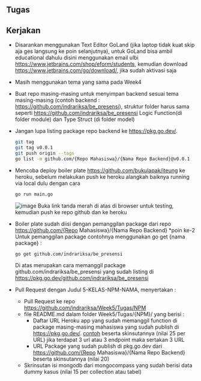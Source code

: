 ## Tugas

## Kerjakan
* Disarankan menggunakan Text Editor GoLand (jika laptop tidak kuat skip aja ges langsung ke poin selanjutnya), untuk GoLand bisa ambil educational dahulu disini menggunakan email ulbi https://www.jetbrains.com/shop/eform/students, kemudian download https://www.jetbrains.com/go/download/, jika sudah aktivasi saja
* Masih menggunakan tema yang sama pada Week4
* Buat repo masing-masing untuk menyimpan backend sesuai tema masing-masing (contoh backend : https://github.com/indrariksa/be_presensi), struktur folder harus sama seperti https://github.com/indrariksa/be_presensi Logic Function(di folder module) dan Type Struct (di folder model)
* Jangan lupa listing package repo backend ke https://pkg.go.dev/.
  ```sh
  git tag
  git tag v0.0.1
  git push origin --tags
  go list -m github.com/{Repo Mahasiswa}/{Nama Repo Backend}@v0.0.1
  ```
* Mencoba deploy boiler plate https://github.com/bukulapak/iteung ke heroku, sebelum melakukan push ke heroku alangkah baiknya running via local dulu dengan cara
  ```sh
  go run main.go
  ```
  ![image](https://user-images.githubusercontent.com/26703717/225911044-28bd321d-8502-499d-b818-c69f06782aaa.png)
  Buka link tanda merah di atas di browser untuk testing, kemudian push ke repo github dan ke heroku

* Boiler plate sudah diisi dengan pemanggilan package dari repo https://github.com/{Repo Mahasiswa}/{Nama Repo Backend} *poin ke-2
  Untuk pemanggilan package contohnya menggunakan go get {nama package} :
  ```sh
  go get github.com/indrariksa/be_presensi
  ```
  Di atas merupakan cara memanggil package github.com/indrariksa/be_presensi yang sudah listing di https://pkg.go.dev/github.com/indrariksa/be_presensi
* Pull Request dengan Judul 5-KELAS-NPM-NAMA, menyertakan : 
  * Pull Request ke repo https://github.com/indrariksa/Week5/Tugas/NPM
  * file README.md dalam folder Week5/Tugas/{NPM}/ yang berisi :
    * Daftar URL Heroku app yang sudah memanggil function di package masing-masing mahasiswa yang sudah publish di https://pkg.go.dev/. [contoh](https://ws-ulbi.herokuapp.com/presensi) beserta skinsutannya (nilai 25 per URL) jika terdapat 3 url atau 3 endpoint maka sertakan 3 URL
    * URL Package yang sudah publish di pkg.go.dev dari https://github.com/{Repo Mahasiswa}/{Nama Repo Backend} beserta skinsutannya (nilai 20)
  * Skrinsutan isi mongodb dari mongocompass yang sudah berisi data dummy kasus (nilai 15 per collection atau tabel)

  
